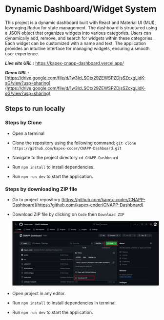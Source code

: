 # Dynamic Dashboard/Widget System

This project is a dynamic dashboard built with React and Material UI (MUI), leveraging Redux for state management. The dashboard is structured using a JSON object that organizes widgets into various categories. Users can dynamically add, remove, and search for widgets within these categories. Each widget can be customized with a name and text. The application provides an intuitive interface for managing widgets, ensuring a smooth user experience.

***Live site URL :*** <a href="https://kapex-cnapp-dashboard.vercel.app/" target="_blank">https://kapex-cnapp-dashboard.vercel.app/</a>

***Demo URL :*** [https://drive.google.com/file/d/1w3IcLSOtx29ZEWSPZDjsSZcxgLidK-sG/view?usp=sharing](https://drive.google.com/file/d/1w3IcLSOtx29ZEWSPZDjsSZcxgLidK-sG/view?usp=sharing)

## Steps to run locally

### Steps by Clone
- Open a terminal

- Clone the repository using the following command: `git clone https://github.com/kapex-coder/CNAPP-Dashboard.git`

- Navigate to the project directory `cd CNAPP-Dashboard`

- Run `npm install` to install dependencies.

- Run `npm run dev` to start the application.

### Steps by downloading ZIP file
- Go to project repository [https://github.com/kapex-coder/CNAPP-Dashboard](https://github.com/kapex-coder/CNAPP-Dashboard)

- Download ZIP file by clicking on `Code` then `Download ZIP`

  ![Download ZIP](./src/assets/download-zip.png)

- Open project in any editor.

- Run `npm install` to install dependencies in terminal.

- Run `npm run dev` to start the application.
